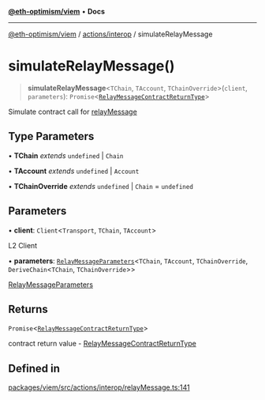 [**@eth-optimism/viem**](../../../README.md) • **Docs**

***

[@eth-optimism/viem](../../../README.md) / [actions/interop](../README.md) / simulateRelayMessage

# simulateRelayMessage()

> **simulateRelayMessage**\<`TChain`, `TAccount`, `TChainOverride`\>(`client`, `parameters`): `Promise`\<[`RelayMessageContractReturnType`](../type-aliases/RelayMessageContractReturnType.md)\>

Simulate contract call for [relayMessage](relayMessage.md)

## Type Parameters

• **TChain** *extends* `undefined` \| `Chain`

• **TAccount** *extends* `undefined` \| `Account`

• **TChainOverride** *extends* `undefined` \| `Chain` = `undefined`

## Parameters

• **client**: `Client`\<`Transport`, `TChain`, `TAccount`\>

L2 Client

• **parameters**: [`RelayMessageParameters`](../type-aliases/RelayMessageParameters.md)\<`TChain`, `TAccount`, `TChainOverride`, `DeriveChain`\<`TChain`, `TChainOverride`\>\>

[RelayMessageParameters](../type-aliases/RelayMessageParameters.md)

## Returns

`Promise`\<[`RelayMessageContractReturnType`](../type-aliases/RelayMessageContractReturnType.md)\>

contract return value - [RelayMessageContractReturnType](../type-aliases/RelayMessageContractReturnType.md)

## Defined in

[packages/viem/src/actions/interop/relayMessage.ts:141](https://github.com/ethereum-optimism/ecosystem/blob/9a896f86e34c9a727d55fa4358d5403a7c25770a/packages/viem/src/actions/interop/relayMessage.ts#L141)
